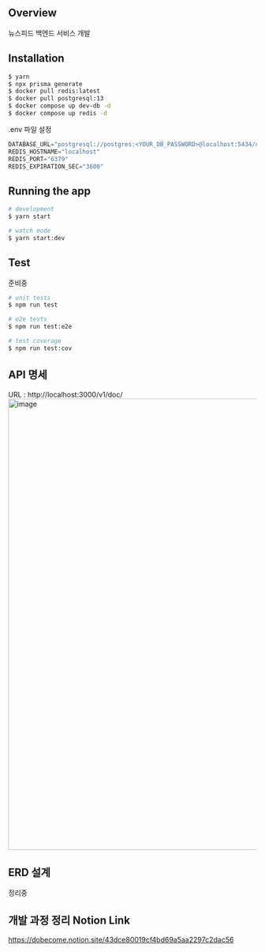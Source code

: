 ## Overview

뉴스피드 백엔드 서비스 개발

## Installation

```bash
$ yarn
$ npx prisma generate
$ docker pull redis:latest
$ docker pull postgresql:13
$ docker compose up dev-db -d
$ docker compose up redis -d
```

.env 파일 설정</br>
```typescript
DATABASE_URL="postgresql://postgres:<YOUR_DB_PASSWORD>@localhost:5434/news-feed?schema=public"
REDIS_HOSTNAME="localhost"
REDIS_PORT="6379"
REDIS_EXPIRATION_SEC="3600"
```


## Running the app

```bash
# development
$ yarn start

# watch mode
$ yarn start:dev
```

## Test

준비중
```bash
# unit tests
$ npm run test

# e2e tests
$ npm run test:e2e

# test coverage
$ npm run test:cov
```

## API 명세

URL : http://localhost:3000/v1/doc/
<img width="914" alt="image" src="https://user-images.githubusercontent.com/90499822/209687270-b04ea093-3743-468d-9005-78e9436ffec0.png">

## ERD 설계

정리중

## 개발 과정 정리 Notion Link
https://dobecome.notion.site/43dce80019cf4bd69a5aa2297c2dac56
